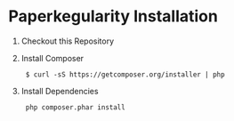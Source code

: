 Paperkegularity Installation
===========================
1. Checkout this Repository

2. Install Composer

        $ curl -sS https://getcomposer.org/installer | php

3. Install Dependencies

        php composer.phar install
